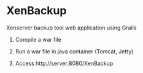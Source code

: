 # XenBackup
Xenserver backup tool web application using Grails


1) Compile a war file

2) Run a war file in java container (Tomcat, Jetty)

3) Access http://server:8080/XenBackup

